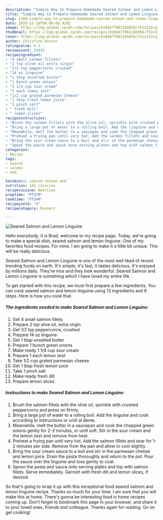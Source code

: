 ```yaml
---
description: "Simple Way to Prepare Homemade Seared Salmon and Lemon Linguine"
title: "Simple Way to Prepare Homemade Seared Salmon and Lemon Linguine"
slug: 1380-simple-way-to-prepare-homemade-seared-salmon-and-lemon-linguine
date: 2020-12-18T04:00:09.929Z
image: https://img-global.cpcdn.com/recipes/6184677061165056/751x532cq70/seared-salmon-and-lemon-linguine-recipe-main-photo.jpg
thumbnail: https://img-global.cpcdn.com/recipes/6184677061165056/751x532cq70/seared-salmon-and-lemon-linguine-recipe-main-photo.jpg
cover: https://img-global.cpcdn.com/recipes/6184677061165056/751x532cq70/seared-salmon-and-lemon-linguine-recipe-main-photo.jpg
author: Christine Hunter
ratingvalue: 4.3
reviewcount: 33425
recipeingredient:
- "4 small salmon fillets"
- "2 tsp olive oil extra virgin"
- "1/2 tsp peppercorns crushed"
- "14 oz linguine"
- "1 tbsp unsalted butter"
- "1 bunch green onions"
- "1 1/4 cup sour cream"
- "1 each lemon zest"
- "1/2 cup grated parmesan cheese"
- "1 tbsp fresh lemon juice"
- "1 pinch salt"
- " fresh dill"
- " lemon slices"
recipeinstructions:
- "Brush the salmon fillets with the olive oil, sprinkle with crushed peppercorns and press on firmly."
- "Bring a large pot of water to a rolling boil. Add the linguine and cook according to instructions or until al dente."
- "Meanwhile, melt the butter in a saucepan and cook the chopped green onions gently for 2-3 minutes, or until soft. Stir in the sour cream and the lemon zest and remove from heat."
- "Preheat a frying pan until very hot. Add the salmon fillets and sear for 1-2 minutes per side. Remove from the pan and allow to cool slightly."
- "Bring the sour cream sauce to a boil and stir in the parmesan cheese and lemon juice. Drain the pasta thoroughly and return to the pot. Pour the sauce over the linguine and toss gently to coat."
- "Spoon the pasta and sauce onto serving plates and top with salmon fillets. Serve immediately. Garnish with fresh dill and lemon slices, if desired."
categories:
- Recipe
tags:
- seared
- salmon
- and

katakunci: seared salmon and 
nutrition: 141 calories
recipecuisine: American
preptime: "PT37M"
cooktime: "PT34M"
recipeyield: "4"
recipecategory: Dessert

---
```



![Seared Salmon and Lemon Linguine](https://img-global.cpcdn.com/recipes/6184677061165056/751x532cq70/seared-salmon-and-lemon-linguine-recipe-main-photo.jpg)

Hello everybody, it is Brad, welcome to my recipe page. Today, we're going to make a special dish, seared salmon and lemon linguine. One of my favorites food recipes. For mine, I am going to make it a little bit unique. This will be really delicious.



Seared Salmon and Lemon Linguine is one of the most well liked of recent trending foods on earth. It's simple, it's fast, it tastes delicious. It's enjoyed by millions daily. They're nice and they look wonderful. Seared Salmon and Lemon Linguine is something which I have loved my entire life.


To get started with this recipe, we must first prepare a few ingredients. You can cook seared salmon and lemon linguine using 13 ingredients and 6 steps. Here is how you cook that.

<!--inarticleads1-->

##### The ingredients needed to make Seared Salmon and Lemon Linguine:

1. Get 4 small salmon fillets
1. Prepare 2 tsp olive oil, extra virgin
1. Get 1/2 tsp peppercorns, crushed
1. Prepare 14 oz linguine
1. Get 1 tbsp unsalted butter
1. Prepare 1 bunch green onions
1. Make ready 1 1/4 cup sour cream
1. Prepare 1 each lemon zest
1. Take 1/2 cup grated parmesan cheese
1. Get 1 tbsp fresh lemon juice
1. Take 1 pinch salt
1. Make ready  fresh dill
1. Prepare  lemon slices




<!--inarticleads2-->

##### Instructions to make Seared Salmon and Lemon Linguine:

1. Brush the salmon fillets with the olive oil, sprinkle with crushed peppercorns and press on firmly.
1. Bring a large pot of water to a rolling boil. Add the linguine and cook according to instructions or until al dente.
1. Meanwhile, melt the butter in a saucepan and cook the chopped green onions gently for 2-3 minutes, or until soft. Stir in the sour cream and the lemon zest and remove from heat.
1. Preheat a frying pan until very hot. Add the salmon fillets and sear for 1-2 minutes per side. Remove from the pan and allow to cool slightly.
1. Bring the sour cream sauce to a boil and stir in the parmesan cheese and lemon juice. Drain the pasta thoroughly and return to the pot. Pour the sauce over the linguine and toss gently to coat.
1. Spoon the pasta and sauce onto serving plates and top with salmon fillets. Serve immediately. Garnish with fresh dill and lemon slices, if desired.




So that's going to wrap it up with this exceptional food seared salmon and lemon linguine recipe. Thanks so much for your time. I am sure that you will make this at home. There's gonna be interesting food in home recipes coming up. Don't forget to bookmark this page in your browser, and share it to your loved ones, friends and colleague. Thanks again for reading. Go on get cooking!
